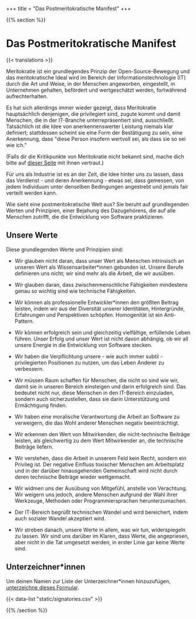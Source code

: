 +++
title = "Das Postmeritokratische Manifest"
+++

{{% section %}}

# Das Postmeritokratische Manifest

{{< translations >}}

Meritokratie ist ein grundlegendes Prinzip der Open-Source-Bewegung und das meritokratische Ideal wird im Bereich der Informationstechnologie (IT) durch die Art und Weise, in der Menschen angeworben, eingestellt, in Unternehmen gehalten, befördert und wertgeschätzt werden, fortwährend aufrechterhalten.

Es hat sich allerdings immer wieder gezeigt, dass Meritokratie hauptsächlich denjenigen, die privilegiert sind, zugute kommt und damit Menschen, die in der IT-Branche unterrepräsentiert sind, ausschließt.
Tatsächlich ist die Idee von anerkennenswerter Leistung niemals klar definiert; stattdessen scheint sie eine Form der Bestätigung zu sein, eine Anerkennung, dass "diese Person insofern wertvoll sei, als dass sie so sei wie ich."

(Falls dir die Kritikpunkte von Meritokratie nicht bekannt sind, mache dich bitte auf <a href="/meritocracy/" hreflang="en">dieser Seite</a> mit ihnen vertraut.)

Für uns als Industrie ist es an der Zeit, die Idee hinter uns zu lassen, dass das Verdienst - und deren Anerkennung - etwas sei, dass gemessen, von jedem Individuum  unter denselben Bedingungen angestrebt und jemals fair verteilt werden kann.

Wie sieht eine postmeritokratische Welt aus? Sie beruht auf grundlegenden Werten und Prinzipien, einer Bejahung des Dazugehörens, die auf alle Menschen zutrifft, die die Entwicklung von Software praktizieren.

## Unsere Werte

Diese grundlegenden Werte und Prinzipien sind:

* Wir glauben nicht daran, dass unser Wert als Menschen intrinsisch an unseren Wert als Wissensarbeiter*innen gebunden ist. Unsere Berufe definieren uns nicht; wir sind mehr als die Arbeit, die wir ausüben.

* Wir glauben daran, dass zwischenmenschliche Fähigkeiten mindestens genau so wichtig sind wie technische Fähigkeiten.

* Wir können als professionelle Entwickler*innen den größten Beitrag leisten, indem wir aus der Diversität unserer Identitäten, Hintergründe, Erfahrungen und Perspektiven schöpfen. Homogenität ist ein Anti-Pattern.

* Wir können erfolgreich sein und gleichzeitig vielfältige, erfüllende Leben führen. Unser Erfolg und unser Wert ist nicht davon abhängig, ob wir all unsere Energie in die Entwicklung von Software stecken.

* Wir haben die Verpflichtung unsere - wie auch immer subtil - privilegierten Positionen zu nutzen, um das Leben Anderer zu verbessern.

* Wir müssen Raum schaffen für Menschen, die nicht so sind wie wir, damit sie in unseren Bereich einsteigen und darin erfolgreich sind. Das bedeutet nicht nur, diese Menschen in den IT-Bereich einzuladen, sondern auch sicherzustellen, dass sie darin Unterstützung und Ermächtigung finden.

* Wir haben eine moralische Verantwortung die Arbeit an Software zu verweigern, die das Wohl anderer Menschen negativ beeinträchtigt.

* Wir erkennen den Wert von Mitwirkenden, die nicht-technische Beiträge leisten, als gleichwertig zu dem Wert Mitwirkender an, die technische Beiträge liefern.

* Wir verstehen, dass die Arbeit in unserem Feld kein Recht, sondern ein Privileg ist. Der negative Einfluss toxischer Menschen am Arbeitsplatz und in der darüber hinausgehenden Gemeinschaft wird nicht durch deren technische Beiträge wieder wettgemacht.

* Wir widmen uns der Ausübung von Mitgefühl, anstelle von Verachtung. Wir weigern uns jedoch, andere Menschen aufgrund der Wahl ihrer Werkzeuge, Methoden oder Programmiersprachen herunterzumachen.

* Der IT-Bereich begrüßt technischen Wandel und wird bereichert, indem auch sozialer Wandel akzeptiert wird.

* Wir streben danach, unsere Werte in allem, was wir tun, widerspiegeln zu lassen. Wir sind uns darüber im Klaren, dass Werte, die angepriesen, aber nicht in die Tat umgesetzt werden, in erster Linie gar keine Werte sind.


## Unterzeichner*innen


<p class="callout">
  Um deinen Namen zur Liste der Unterzeichner*innen hinzuzufügen, <a href="https://goo.gl/forms/9JT45K1iuKcBSPFj2" hreflang="en">unterzeichne dieses Formular</a>.
</p>

{{< data-list "static/signatories.csv" >}}

{{% /section %}}
